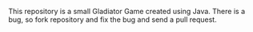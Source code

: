 This repository is a small Gladiator Game created using Java. There is a bug, so fork repository and fix the bug and send a pull request.
